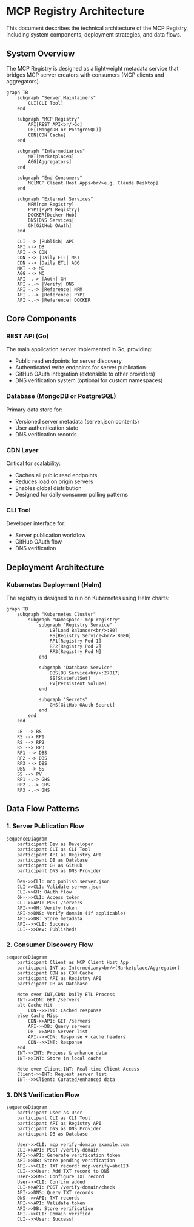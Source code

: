 # MCP Registry Architecture

This document describes the technical architecture of the MCP Registry, including system components, deployment strategies, and data flows.

## System Overview

The MCP Registry is designed as a lightweight metadata service that bridges MCP server creators with consumers (MCP clients and aggregators).

```mermaid
graph TB
    subgraph "Server Maintainers"
        CLI[CLI Tool]
    end
    
    subgraph "MCP Registry"
        API[REST API<br/>Go]
        DB[(MongoDB or PostgreSQL)]
        CDN[CDN Cache]
    end
    
    subgraph "Intermediaries"
        MKT[Marketplaces]
        AGG[Aggregators]
    end
    
    subgraph "End Consumers"
        MC[MCP Client Host Apps<br/>e.g. Claude Desktop]
    end
    
    subgraph "External Services"
        NPM[npm Registry]
        PYPI[PyPI Registry]
        DOCKER[Docker Hub]
        DNS[DNS Services]
        GH[GitHub OAuth]
    end
    
    CLI --> |Publish| API
    API --> DB
    API --> CDN
    CDN --> |Daily ETL| MKT
    CDN --> |Daily ETL| AGG
    MKT --> MC
    AGG --> MC
    API -.-> |Auth| GH
    API -.-> |Verify| DNS
    API -.-> |Reference| NPM
    API -.-> |Reference| PYPI
    API -.-> |Reference| DOCKER
```

## Core Components

### REST API (Go)

The main application server implemented in Go, providing:
- Public read endpoints for server discovery
- Authenticated write endpoints for server publication
- GitHub OAuth integration (extensible to other providers)
- DNS verification system (optional for custom namespaces)

### Database (MongoDB or PostgreSQL)

Primary data store for:
- Versioned server metadata (server.json contents)
- User authentication state
- DNS verification records

### CDN Layer

Critical for scalability:
- Caches all public read endpoints
- Reduces load on origin servers
- Enables global distribution
- Designed for daily consumer polling patterns

### CLI Tool

Developer interface for:
- Server publication workflow
- GitHub OAuth flow
- DNS verification

## Deployment Architecture

### Kubernetes Deployment (Helm)

The registry is designed to run on Kubernetes using Helm charts:

```mermaid
graph TB
    subgraph "Kubernetes Cluster"
        subgraph "Namespace: mcp-registry"
            subgraph "Registry Service"
                LB[Load Balancer<br/>:80]
                RS[Registry Service<br/>:8080]
                RP1[Registry Pod 1]
                RP2[Registry Pod 2]
                RP3[Registry Pod N]
            end
            
            subgraph "Database Service"
                DBS[DB Service<br/>:27017]
                SS[StatefulSet]
                PV[Persistent Volume]
            end
            
            subgraph "Secrets"
                GHS[GitHub OAuth Secret]
            end
        end
    end
    
    LB --> RS
    RS --> RP1
    RS --> RP2
    RS --> RP3
    RP1 --> DBS
    RP2 --> DBS
    RP3 --> DBS
    DBS --> SS
    SS --> PV
    RP1 -.-> GHS
    RP2 -.-> GHS
    RP3 -.-> GHS
```

## Data Flow Patterns

### 1. Server Publication Flow

```mermaid
sequenceDiagram
    participant Dev as Developer
    participant CLI as CLI Tool
    participant API as Registry API
    participant DB as Database
    participant GH as GitHub
    participant DNS as DNS Provider
    
    Dev->>CLI: mcp publish server.json
    CLI->>CLI: Validate server.json
    CLI->>GH: OAuth flow
    GH-->>CLI: Access token
    CLI->>API: POST /servers
    API->>GH: Verify token
    API->>DNS: Verify domain (if applicable)
    API->>DB: Store metadata
    API-->>CLI: Success
    CLI-->>Dev: Published!
```

### 2. Consumer Discovery Flow

```mermaid
sequenceDiagram
    participant Client as MCP Client Host App
    participant INT as Intermediary<br/>(Marketplace/Aggregator)
    participant CDN as CDN Cache
    participant API as Registry API
    participant DB as Database
    
    Note over INT,CDN: Daily ETL Process
    INT->>CDN: GET /servers
    alt Cache Hit
        CDN-->>INT: Cached response
    else Cache Miss
        CDN->>API: GET /servers
        API->>DB: Query servers
        DB-->>API: Server list
        API-->>CDN: Response + cache headers
        CDN-->>INT: Response
    end
    INT->>INT: Process & enhance data
    INT->>INT: Store in local cache
    
    Note over Client,INT: Real-time Client Access
    Client->>INT: Request server list
    INT-->>Client: Curated/enhanced data
```

### 3. DNS Verification Flow

```mermaid
sequenceDiagram
    participant User as User
    participant CLI as CLI Tool
    participant API as Registry API
    participant DNS as DNS Provider
    participant DB as Database
    
    User->>CLI: mcp verify-domain example.com
    CLI->>API: POST /verify-domain
    API->>API: Generate verification token
    API->>DB: Store pending verification
    API-->>CLI: TXT record: mcp-verify=abc123
    CLI-->>User: Add TXT record to DNS
    User->>DNS: Configure TXT record
    User->>CLI: Confirm added
    CLI->>API: POST /verify-domain/check
    API->>DNS: Query TXT records
    DNS-->>API: TXT records
    API->>API: Validate token
    API->>DB: Store verification
    API-->>CLI: Domain verified
    CLI-->>User: Success!
```